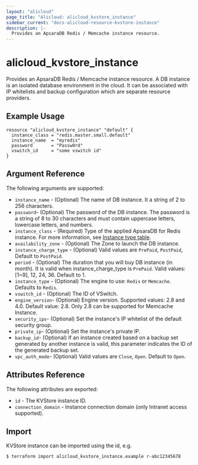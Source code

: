 ```yaml
---
layout: "alicloud"
page_title: "Alicloud: alicloud_kvstore_instance"
sidebar_current: "docs-alicloud-resource-kvstore-instance"
description: |-
  Provides an ApsaraDB Redis / Memcache instance resource.
---
```


# alicloud\_kvstore\_instance

Provides an ApsaraDB Redis / Memcache instance resource. A DB instance is an isolated database environment in the cloud. It can be associated with IP whitelists and backup configuration which are separate resource providers.

## Example Usage

```
resource "alicloud_kvstore_instance" "default" {
  instance_class = "redis.master.small.default"
  instance_name  = "myredis"
  password       = "Passw0rd"
  vswitch_id     = "some vswitch id"
}
```

## Argument Reference

The following arguments are supported:

* `instance_name` - (Optional) The name of DB instance. It a string of 2 to 256 characters.
* `password`- (Optional) The password of the DB instance. The password is a string of 8 to 30 characters and must contain uppercase letters, lowercase letters, and numbers.
* `instance_class` - (Required) Type of the applied ApsaraDB for Redis instance.
For more information, see [Instance type table](https://www.alibabacloud.com/help/doc-detail/61135.htm).
* `availability_zone` - (Optional) The Zone to launch the DB instance.
* `instance_charge_type` - (Optional) Valid values are `PrePaid`, `PostPaid`, Default to `PostPaid`.
* `period` - (Optional) The duration that you will buy DB instance (in month). It is valid when instance_charge_type is `PrePaid`. Valid values: [1~9], 12, 24, 36. Default to 1.
* `instance_type` - (Optional) The engine to use: `Redis` or `Memcache`. Defaults to `Redis`.
* `vswitch_id` - (Optional) The ID of VSwitch.
* `engine_version`- (Optional) Engine version. Supported values: 2.8 and 4.0. Default value: 2.8. Only 2.8 can be supported for Memcache Instance.
* `security_ips`- (Optional) Set the instance's IP whitelist of the default security group.
* `private_ip`- (Optional) Set the instance's private IP.
* `backup_id`- (Optional) If an instance created based on a backup set generated by another instance is valid, this parameter indicates the ID of the generated backup set.
* `vpc_auth_mode`- (Optional) Valid values are `Close`, `Open`. Default to `Open`.
## Attributes Reference

The following attributes are exported:

* `id` - The KVStore instance ID.
* `connection_domain` - Instance connection domain (only Intranet access supported).

## Import

KVStore instance can be imported using the id, e.g.

```
$ terraform import alicloud_kvstore_instance.example r-abc12345678
```